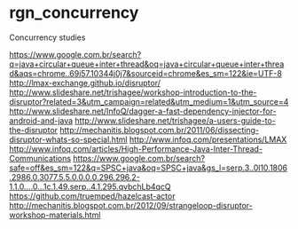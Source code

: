 rgn_concurrency
===============


Concurrency studies


https://www.google.com.br/search?q=java+circular+queue+inter+thread&oq=java+circular+queue+inter+thread&aqs=chrome..69i57.10344j0j7&sourceid=chrome&es_sm=122&ie=UTF-8
http://lmax-exchange.github.io/disruptor/
http://www.slideshare.net/trishagee/workshop-introduction-to-the-disruptor?related=3&utm_campaign=related&utm_medium=1&utm_source=4
http://www.slideshare.net/InfoQ/dagger-a-fast-dependency-injector-for-android-and-java
http://www.slideshare.net/trishagee/a-users-guide-to-the-disruptor
http://mechanitis.blogspot.com.br/2011/06/dissecting-disruptor-whats-so-special.html
http://www.infoq.com/presentations/LMAX
http://www.infoq.com/articles/High-Performance-Java-Inter-Thread-Communications
https://www.google.com.br/search?safe=off&es_sm=122&q=SPSC+java&oq=SPSC+java&gs_l=serp.3..0l10.1806.2986.0.3077.5.5.0.0.0.0.296.296.2-1.1.0....0...1c.1.49.serp..4.1.295.qvbchLb4qcQ
https://github.com/truemped/hazelcast-actor
http://mechanitis.blogspot.com.br/2012/09/strangeloop-disruptor-workshop-materials.html
